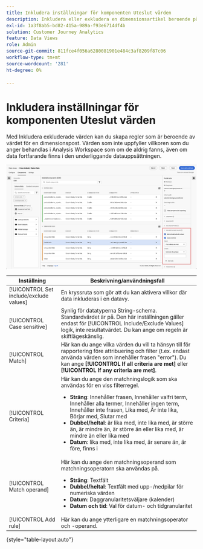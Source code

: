 ```yaml
---
title: Inkludera inställningar för komponenten Uteslut värden
description: Inkludera eller exkludera en dimensionsartikel beroende på dess värde.
exl-id: 1a3f8ab5-bd82-415a-989a-f93e6714df4b
solution: Customer Journey Analytics
feature: Data Views
role: Admin
source-git-commit: 811fce4f056a6280081901e484c3af8209f87c06
workflow-type: tm+mt
source-wordcount: '281'
ht-degree: 0%

---
```


# Inkludera inställningar för komponenten Uteslut värden

Med Inkludera exkluderade värden kan du skapa regler som är beroende av värdet för en dimensionspost. Värden som inte uppfyller villkoren som du anger behandlas i Analysis Workspace som om de aldrig fanns, även om data fortfarande finns i den underliggande datauppsättningen.

![Datavyfönster där Inkludera exkluderade värden markeras](../assets/include-exclude.png)

| Inställning | Beskrivning/användningsfall |
| --- | --- |
| [!UICONTROL Set include/exclude values] | En kryssruta som gör att du kan aktivera villkor där data inkluderas i en datavy. |
| [!UICONTROL Case sensitive] | Synlig för datatyperna String-schema. Standardvärdet är på. Den här inställningen gäller endast för [!UICONTROL Include/Exclude Values] logik, inte resultatvärdet. Du kan ange om regeln är skiftlägeskänslig. |
| [!UICONTROL Match] | Här kan du ange vilka värden du vill ta hänsyn till för rapportering före attribuering och filter (t.ex. endast använda värden som innehåller frasen &quot;error&quot;). Du kan ange **[!UICONTROL If all criteria are met]** eller **[!UICONTROL If any criteria are met]**. |
| [!UICONTROL Criteria] | Här kan du ange den matchningslogik som ska användas för en viss filterregel.<ul><li>**Sträng**: Innehåller frasen, Innehåller valfri term, Innehåller alla termer, Innehåller ingen term, Innehåller inte frasen, Lika med, Är inte lika, Börjar med, Slutar med</li><li>**Dubbel/heltal**: är lika med, inte lika med, är större än, är mindre än, är större än eller lika med, är mindre än eller lika med</li><li>**Datum**: lika med, inte lika med, är senare än, är före, finns i</li></ul> |
| [!UICONTROL Match operand] | Här kan du ange den matchningsoperand som matchningsoperatorn ska användas på.<ul><li>**Sträng**: Textfält</li><li>**Dubbel/heltal**: Textfält med upp-/nedpilar för numeriska värden</li><li>**Datum**: Daggranularitetsväljare (kalender)</li><li>**Datum och tid**: Val för datum- och tidgranularitet</li></ul> |
| [!UICONTROL Add rule] | Här kan du ange ytterligare en matchningsoperator och -operand. |

{style="table-layout:auto"}
